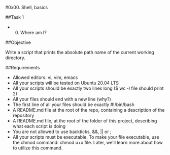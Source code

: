 #0x00. Shell, basics

##Task 1

* 0. Where am I?  

##Objective

Write a script that prints the absolute path name of the current working directory.

##Requirements

* Allowed editors: vi, vim, emacs
* All your scripts will be tested on Ubuntu 20.04 LTS
* All your scripts should be exactly two lines long ($ wc -l file should print 2)
* All your files should end with a new line (why?)
* The first line of all your files should be exactly #!/bin/bash
* A README.md file at the root of the repo, containing a description of the repository
* A README.md file, at the root of the folder of this project, describing what each script is doing
* You are not allowed to use backticks, &&, || or ;
* All your scripts must be executable. To make your file executable, use the chmod command: chmod u+x file. Later, we’ll learn more about how to utilize this command.
